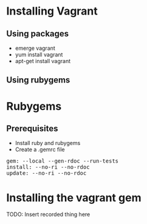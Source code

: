 <!SLIDE bullets incremental transition=fade>

# Installing Vagrant #

## Using packages

* emerge vagrant
* yum install vagrant
* apt-get install vagrant

## Using rubygems

<!SLIDE>

# Rubygems

## Prerequisites

* Install ruby and rubygems
* Create a .gemrc file

<pre>
gem: --local --gen-rdoc --run-tests
install: --no-ri --no-rdoc
update: --no-ri --no-rdoc
</pre>

<!SLIDE>

# Installing the vagrant gem

TODO: Insert recorded thing here

